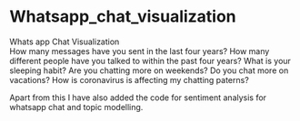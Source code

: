 # Whatsapp_chat_visualization
Whats app Chat Visualization  
How many messages have you sent in the last four years? How many different people have you talked to within the past four years?
What is your sleeping habit? Are you chatting more on weekends? Do you chat more on vacations? 
How is coronavirus is affecting my chatting paterns? 

Apart from this I have also added the code for sentiment analysis for whatsapp chat and topic modelling.
